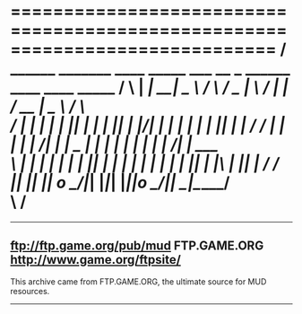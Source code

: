  =============================================================================
/   ______ _______ ____   _____   ___ __    _ ______    ____  ____   _____   /
\  |  ____|__   __|  _ \ / ____\ / _ \| \  / |  ____|  / __ \|  _ \ / ____\  \
/  | |__     | |  | |_| | |     | |_| | |\/| | |___   | |  | | |_| | |       /
/  | ___|    | |  | ___/| |   __|  _  | |  | | ____|  | |  | |  __/| |   ___ \
\  | |       | |  | |   | |___| | | | | |  | | |____  | |__| | |\ \| |___| | /
/  |_|       |_|  |_|  o \_____/|_| |_|_|  |_|______|o \____/|_| \_|\_____/  \
\                                                                            /
 ============================================================================
 
------------------------------------------------------------------------------
ftp://ftp.game.org/pub/mud      FTP.GAME.ORG      http://www.game.org/ftpsite/
------------------------------------------------------------------------------
 
 This archive came from FTP.GAME.ORG, the ultimate source for MUD resources.
 
------------------------------------------------------------------------------
